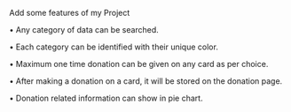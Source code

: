 Add some features of my Project

• Any category of data can be searched.

• Each category can be identified with their unique color.

• Maximum one time donation can be given on any card as per choice.

• After making a donation on a card, it will be stored on the donation page.

• Donation related information can show in pie chart.

